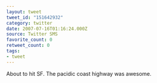 ```yaml
---
layout: tweet
tweet_id: "151642932"
category: twitter
date: 2007-07-16T01:16:24.000Z
source: Twitter SMS
favorite_count: 0
retweet_count: 0
tags:
- tweet
---
```


About to hit SF. The pacidic coast highway was awesome.

